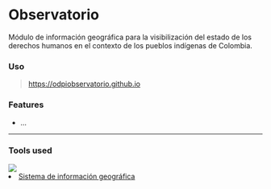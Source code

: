 # Observatorio

Módulo de información geográfica para la visibilización del estado de los derechos humanos en el contexto de los pueblos indígenas de Colombia. 

### Uso

> https://odpiobservatorio.github.io

### Features
- ...

---

### Tools used

<a href="https://skillicons.dev">
  <img src="https://skillicons.dev/icons?i=js,html,css,git,github,vscode&theme=dark" />
</a>

<li><a class="dropdown-item" href="./GIS/map.html">Sistema de información geográfica</a></li>